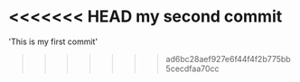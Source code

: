 <<<<<<< HEAD
my second commit
=======
'This is my first commit'
>>>>>>> ad6bc28aef927e6f44f4f2b775bb5cecdfaa70cc
